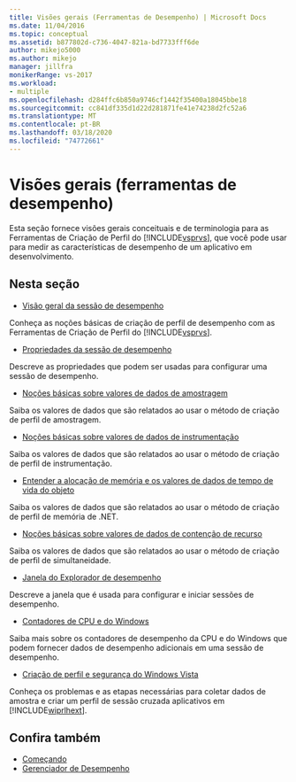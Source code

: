 ```yaml
---
title: Visões gerais (Ferramentas de Desempenho) | Microsoft Docs
ms.date: 11/04/2016
ms.topic: conceptual
ms.assetid: b877802d-c736-4047-821a-bd7733fff6de
author: mikejo5000
ms.author: mikejo
manager: jillfra
monikerRange: vs-2017
ms.workload:
- multiple
ms.openlocfilehash: d284ffc6b850a9746cf1442f35400a18045bbe18
ms.sourcegitcommit: cc841df335d1d22d281871fe41e74238d2fc52a6
ms.translationtype: MT
ms.contentlocale: pt-BR
ms.lasthandoff: 03/18/2020
ms.locfileid: "74772661"
---
```

# <a name="overviews-performance-tools"></a>Visões gerais (ferramentas de desempenho)
Esta seção fornece visões gerais conceituais e de terminologia para as Ferramentas de Criação de Perfil do [!INCLUDE[vsprvs](../code-quality/includes/vsprvs_md.md)], que você pode usar para medir as características de desempenho de um aplicativo em desenvolvimento.

## <a name="in-this-section"></a>Nesta seção
- [Visão geral da sessão de desempenho](../profiling/performance-session-overview.md)

 Conheça as noções básicas de criação de perfil de desempenho com as Ferramentas de Criação de Perfil do [!INCLUDE[vsprvs](../code-quality/includes/vsprvs_md.md)].

- [Propriedades da sessão de desempenho](../profiling/performance-session-properties.md)

 Descreve as propriedades que podem ser usadas para configurar uma sessão de desempenho.

- [Noções básicas sobre valores de dados de amostragem](../profiling/understanding-sampling-data-values.md)

 Saiba os valores de dados que são relatados ao usar o método de criação de perfil de amostragem.

- [Noções básicas sobre valores de dados de instrumentação](../profiling/understanding-instrumentation-data-values.md)

 Saiba os valores de dados que são relatados ao usar o método de criação de perfil de instrumentação.

- [Entender a alocação de memória e os valores de dados de tempo de vida do objeto](../profiling/understanding-memory-allocation-and-object-lifetime-data-values.md)

 Saiba os valores de dados que são relatados ao usar o método de criação de perfil de memória de .NET.

- [Noções básicas sobre valores de dados de contenção de recurso](../profiling/understanding-resource-contention-data-values.md)

 Saiba os valores de dados que são relatados ao usar o método de criação de perfil de simultaneidade.

- [Janela do Explorador de desempenho](../profiling/performance-explorer-window.md)

 Descreve a janela que é usada para configurar e iniciar sessões de desempenho.

- [Contadores de CPU e do Windows](../profiling/cpu-and-windows-counters.md)

 Saiba mais sobre os contadores de desempenho da CPU e do Windows que podem fornecer dados de desempenho adicionais em uma sessão de desempenho.

- [Criação de perfil e segurança do Windows Vista](../profiling/profiling-and-windows-vista-security.md)

 Conheça os problemas e as etapas necessárias para coletar dados de amostra e criar um perfil de sessão cruzada aplicativos em [!INCLUDE[wiprlhext](../debugger/includes/wiprlhext_md.md)].

## <a name="see-also"></a>Confira também

- [Começando](../profiling/getting-started-with-performance-tools.md)
- [Gerenciador de Desempenho](../profiling/performance-explorer.md)
